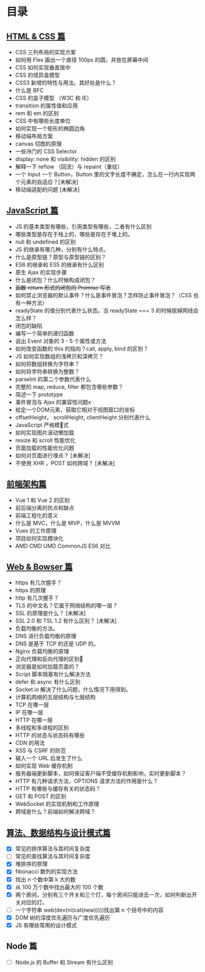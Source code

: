 # 目录

## [HTML & CSS 篇](/css-pian.md)

* CSS 三列布局的实现方案
* 如何用 Flex 画出一个直径 100px 的圆，并放在屏幕中间
* CSS 如何实现垂直居中
* CSS 的怪异盒模型
* CSS3 新增的特性与用法。其好处是什么？
* 什么是 BFC
* CSS 的盒子模型 （W3C 和 IE）
* transition 的属性值和应用
* rem 和 em 的区别
* CSS 中有哪些长度单位
* 如何实现一个矩形的椭圆边角
* 移动端布局方案
* canvas 切图的原理
* 一些冷门的 CSS Selector
* display: none 和 visibility: hidden 的区别
* 解释一下 reflow （回流）与 repaint（重绘）
* 一个 Input 一个 Button，Button 里的文字长度不确定，怎么在一行内实现两个元素的自适应？[未解决]
* 移动端适配的问题 [未解决]

## [JavaScript 篇](/javascript-pian.md)

* JS 的基本类型有哪些，引用类型有哪些，二者有什么区别
* 哪些类型是存在于栈上的，哪些是存在于堆上的。
* null 和 undefined 的区别
* JS 的继承有哪几种，分别有什么特点。
* 什么是原型链？原型与原型链的区别？
* ES6 的继承和 ES5 的继承有什么区别
* 原生 Ajax 的实现步骤
* 什么是闭包？什么时候构成闭包？
* ~~函数 return 形式的闭包的 Promise 写法~~
* 如何禁止浏览器的默认事件？什么是事件冒泡？怎样防止事件冒泡？（CSS 也有一种方法）
* readyState 的值分别代表什么状态。当 readyState === 3 的时候拔掉网线会怎么样？
* 闭包的缺陷
* 编写一个简单的递归函数
* 说出 Event 对象的 3 - 5 个属性或方法
* 如何改变函数的 this 的指向？call, apply, bind 的区别？
* JS 如何实现数组的浅拷贝和深拷贝？
* 如何将数组转换为字符串？
* 如何将字符串转换为整数？
* parseInt 的第二个参数代表什么
* 完整的 map, reduce, filter 都包含哪些参数？
* 简述一下 prototype
* 事件冒泡与 Ajax 的兼容性问题x
* 给定一个DOM元素，获取它相对于视图窗口的坐标
* offsetHeight， scrollHeight, clientHeight 分别代表什么
* JavaScript 严格模式
* 如何实现图片滚动懒加载
* resize 和 scroll 性能优化
* 页面加载的性能优化问题
* 如何对页面进行埋点？ [未解决]
* 不使用 XHR ，POST 如何跨域？ [未解决]

## [前端架构篇](/qian-duan-jia-gou-pian.md)

* Vue 1 和 Vue 2 的区别
* 前后端分离的优点和缺点
* 前端工程化的意义
* 什么是 MVC，什么是 MVP，什么是 MVVM
* Vuex 的工作原理
* 项目如何实现模块化
* AMD CMD UMD CommonJS ES6 对比

## [Web & Bowser 篇](/web-and-bowser-pian.md)

* https 有几次握手？
* https 的原理
* http 有几次握手？
* TLS 的中文名？它属于网络结构的哪一层？
* SSL 的原理是什么？ [未解决]
* SSL 2.0 和 TSL 1.2 有什么区别？ [未解决]
* 负载均衡的方法。
* DNS 进行负载均衡的原理
* DNS 是基于 TCP 的还是 UDP 的。
* Nginx 负载均衡的原理
* 正向代理和反向代理的区别
* 浏览器是如何加载页面的？
* Script 脚本阻塞有什么解决方法
* defer 和 async 有什么区别
* Socket.io 解决了什么问题，什么情况下用得到。
* 计算机网络的五层结构与七层结构
* TCP 在哪一层
* IP 在哪一层
* HTTP 在哪一层
* 多线程和多进程的区别
* HTTP 的状态与状态码有哪些
* CDN 的用法
* XSS 与 CSRF 的防范
* 输入一个 URL 后发生了什么
* 如何实现 Web 缓存机制
* 服务器端更新脚本，如何保证客户端不受缓存机制影响，实时更新脚本？
* HTTP 有几种请求方法，OPTIONS 请求方法的作用是什么？
* HTTP 有哪些与缓存有关的状态码？
* GET 和 POST 的区别
* WebSocket 的实现机制和工作原理
* 跨域是什么？前端如何解决跨域？

## [算法、数据结构与设计模式篇](/suan-fa-3001-shu-ju-jie-gou-yu-she-ji-mo-shi-pian.md)

* [x] 常见的排序算法与其时间复杂度
* [ ] 常见的查找算法与其时间复杂度
* [x] 堆排序的原理
* [x] fibonacci 数列的实现方法
* [x] 找出 n 个数中第 k 大的数
* [x] 从 100 万个数中找出最大的 100 个数
* [x] 两个房间，分别有三个开关和三个灯，每个房间只能进去一次，如何判断出开关对应的灯。
* [ ] 一个字符串 web\(dev\(ni\(cat\(new\)\)\)\)\)找出第 n 个括号中的内容
* [x] DOM 树的深度优先遍历与广度优先遍历
* [x] JS 有哪些常用的设计模式

## Node 篇

* [ ] Node.js 的 Buffer 和 Stream 有什么区别



